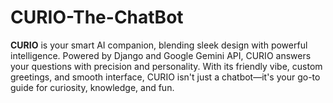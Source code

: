 # CURIO-The-ChatBot
**CURIO** is your smart AI companion, blending sleek design with powerful intelligence. Powered by Django and Google Gemini API, CURIO answers your questions with precision and personality. With its friendly vibe, custom greetings, and smooth interface, CURIO isn't just a chatbot—it's your go-to guide for curiosity, knowledge, and fun. 
